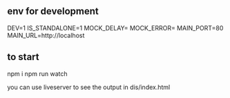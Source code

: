 ## env for development
DEV=1
IS_STANDALONE=1
MOCK_DELAY=
MOCK_ERROR=
MAIN_PORT=80
MAIN_URL=http://localhost

## to start
npm i
npm run watch

you can use liveserver to see the output in dis/index.html

